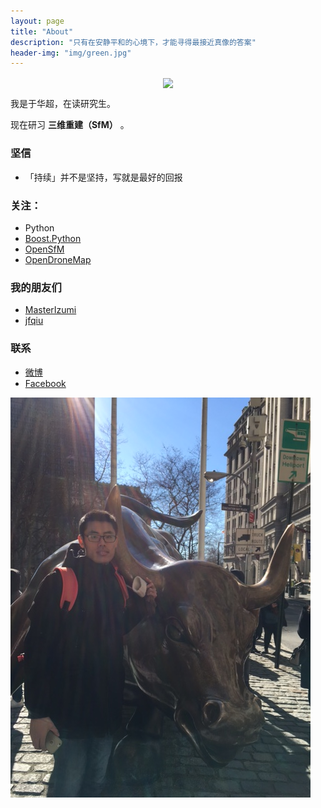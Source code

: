 ```yaml
---
layout: page
title: "About"
description: "只有在安静平和的心境下，才能寻得最接近真像的答案"
header-img: "img/green.jpg"
---
```



<center>
    <p><img src="http://img.aoji.cn/2016/1012/WfyYOJe2jy9t.png" align="center"></p>
</center>

我是于华超，在读研究生。

现在研习 **三维重建（SfM）** 。

### 坚信


- 「持续」并不是坚持，写就是最好的回报


### 关注：


- Python
- [Boost.Python](https://github.com/bryanibit/boost-python-examples)
- [OpenSfM](https://github.com/mapillary/OpenSfM/)
- [OpenDroneMap](https://github.com/OpenDroneMap/OpenDroneMap/)



### 我的朋友们

- [MasterIzumi](https://MasterIzumi.github.io)
- [jfqiu](https://github.com/jfqiu)

### 联系

- [微博](http://weibo.com/u/2393223365)
- [Facebook](https://www.facebook.com/profile.php?id=100009262672437&ref=bookmarks)


![Moi](img/IMG_2736.JPG)
